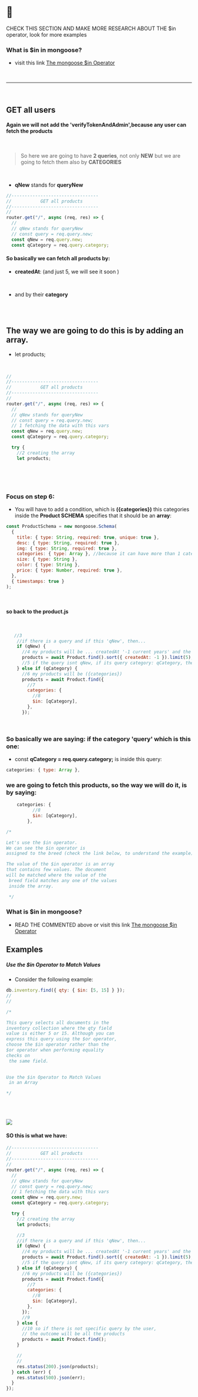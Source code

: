# 🍦

CHECK THIS SECTION AND MAKE MORE RESEARCH ABOUT THE $in operator, look for more examples

### What is $in in mongoose?

- visit this link [The mongoose $in Operator](https://kb.objectrocket.com/mongo-db/the-mongoose-in-operator-1015)

<br>
<hr>
<br>

## GET all users

#### Again we will not add the 'verifyTokenAndAdmin',because any user can fetch the products

<br>

> So here we are going to have **2 queries**, not only **NEW**
> but we are going to fetch them also by **CATEGORIES**

<br>

- **qNew** stands for **queryNew**

```javascript
//---------------------------------
//           GET all products
//---------------------------------
//
router.get("/", async (req, res) => {
  //
  // qNew stands for queryNew
  // const query = req.query.new;
  const qNew = req.query.new;
  const qCategory = req.query.category;
```

#### So basically we can fetch all products by:

- **createdAt**: (and just 5, we will see it soon )

<br>

- and by their **category**

<br>
<br>

## The way we are going to do this is by adding an array.

- let products;

<br>

```javascript
//
//---------------------------------
//           GET all products
//---------------------------------
//
router.get("/", async (req, res) => {
  //
  // qNew stands for queryNew
  // const query = req.query.new;
  // 1 fetching the data with this vars
  const qNew = req.query.new;
  const qCategory = req.query.category;

  try {
    //2 creating the array
    let products;



```

<br>
<br>

### Focus on step 6:

- You will have to add a condition, which is **({categories})** this categories inside the **Product SCHEMA** specifies that it should be an **array**:

```javascript
const ProductSchema = new mongoose.Schema(
  {
    title: { type: String, required: true, unique: true },
    desc: { type: String, required: true },
    img: { type: String, required: true },
    categories: { type: Array }, //because it can have more than 1 category
    size: { type: String },
    color: { type: String },
    price: { type: Number, required: true },
  },
  { timestamps: true }
);
```

<br>

#### so back to the product.js

<br>

```javascript
   //3
    //if there is a query and if this 'qNew', then...
    if (qNew) {
      //4 my products will be ... createdAt '-1 current years' and the limit will be 5 products
      products = await Product.find().sort({ createdAt: -1 }).limit(5);
      //5 if the query isnt qNew, if its query category: qCategory, then
    } else if (qCategory) {
      //6 my products will be ({categories})
      products = await Product.find({
        //7
        categories: {
          //8
          $in: [qCategory],
        },
      });

```

<br>

### So basically we are saying: if the category 'query' which is this one:

- const **qCategory = req.query.category;** is inside this query:

```javascript
categories: { type: Array },
```

### we are going to fetch this products, so the way we will do it, is by saying:

```javascript
    categories: {
          //8
          $in: [qCategory],
        },

/*

Let's use the $in operator.
We can see the $in operator is
assigned to the breed (check the link below, to understand the example) field as an object.

The value of the $in operator is an array
that contains few values. The document
will be matched where the value of the
 breed field matches any one of the values
 inside the array.

 */
```

### What is $in in mongoose?

- READ THE COMMENTED above or visit this link [The mongoose $in Operator](https://kb.objectrocket.com/mongo-db/the-mongoose-in-operator-1015)

## Examples

##### Use the $in Operator to Match Values

- Consider the following example:

```javascript
db.inventory.find({ qty: { $in: [5, 15] } });
//
//

/*

This query selects all documents in the
inventory collection where the qty field
value is either 5 or 15. Although you can
express this query using the $or operator, 
choose the $in operator rather than the 
$or operator when performing equality 
checks on
 the same field.

 
Use the $in Operator to Match Values
 in an Array

*/
```

<br>

<br>

[<img src="img/CREATING-categories.gif"/>]()

#### SO this is what we have:

```javascript
//---------------------------------
//           GET all products
//---------------------------------
//
router.get("/", async (req, res) => {
  //
  // qNew stands for queryNew
  // const query = req.query.new;
  // 1 fetching the data with this vars
  const qNew = req.query.new;
  const qCategory = req.query.category;

  try {
    //2 creating the array
    let products;

    //3
    //if there is a query and if this 'qNew', then...
    if (qNew) {
      //4 my products will be ... createdAt '-1 current years' and the limit will be 5 products
      products = await Product.find().sort({ createdAt: -1 }).limit(5);
      //5 if the query isnt qNew, if its query category: qCategory, then
    } else if (qCategory) {
      //6 my products will be ({categories})
      products = await Product.find({
        //7
        categories: {
          //8
          $in: [qCategory],
        },
      });
      //9
    } else {
      //10 so if there is not specific query by the user,
      // the outcome will be all the products
      products = await Product.find();
    }

    //
    //
    res.status(200).json(products);
  } catch (err) {
    res.status(500).json(err);
  }
});
```
